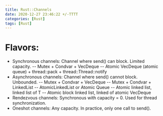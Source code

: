 ```yaml
---
title: Rust::Channels
date: 2020-12-27 23:46:22 +/-TTTT
categories: [Rust]
tags: [Rust]
---
```


# Flavors:
  - Synchronous channels: Channel where send() can block. Limited capacity.
   -- Mutex + Condvar + VecDeque
   -- Atomic VecDeque (atomic queue) + thread::pack + thread::Thread::notify
  - Asynchronous channels: Channel where send() cannot block. Unbounded.
   -- Mutex + Condvar + VecDeque
   -- Mutex + Condvar + LinkedList
   -- AtomicLinkedList or Atomic Queue
   -- Atomic linked list, linked list of T
   -- Atomic block linked list, linked of atomic VecDeque<T>
  - Rendezvous channels: Synchronous with capacity = 0. Used for thread synchronization.
  - Oneshot channels: Any capacity. In practice, only one call to send().
